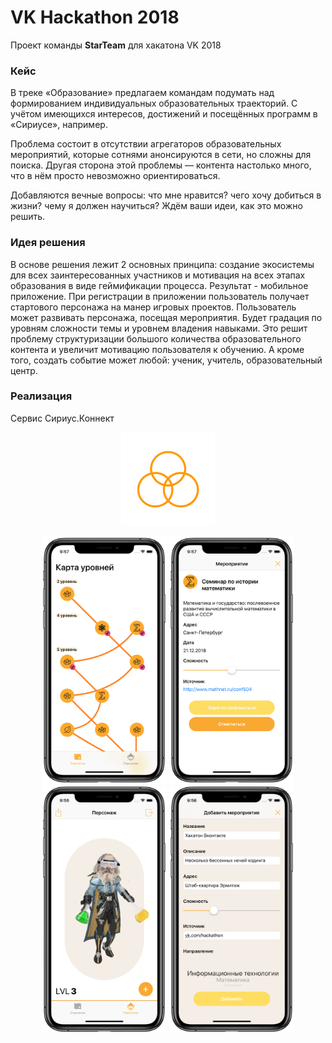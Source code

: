 # VK Hackathon 2018

Проект команды **StarTeam** для хакатона VK 2018

### Кейс

В треке «Образование» предлагаем командам подумать над формированием индивидуальных образовательных траекторий. С учётом имеющихся интересов, достижений и посещённых программ в «Сириусе», например.

Проблема состоит в отсутствии агрегаторов образовательных мероприятий, которые сотнями анонсируются в сети, но сложны для поиска. Другая сторона этой проблемы — контента настолько много, что в нём просто невозможно ориентироваться.

Добавляются вечные вопросы: что мне нравится? чего хочу добиться в жизни? чему я должен научиться? Ждём ваши идеи, как это можно решить.

### Идея решения

В основе решения лежит 2 основных принципа: создание экосистемы для всех заинтересованных участников и мотивация на всех этапах образования в виде геймификации процесса. Результат - мобильное приложение. При регистрации в приложении пользователь получает стартового персонажа на манер игровых проектов. Пользователь может развивать персонажа, посещая мероприятия. Будет градация по уровням сложности темы и уровнем владения навыками. Это решит проблему структуризации большого количества образовательного контента и увеличит мотивацию пользователя к обучению. А кроме того, создать событие может любой: ученик, учитель, образовательный центр.

### Реализация

Сервис Сириус.Коннект

<p align="center">
  <img src="https://github.com/bestK1ngArthur/VKHackathon/blob/master/App/HackathonApp/Assets.xcassets/AppIcon.appiconset/Icon.png" width="150" alt="ScheduleController"/>
</p>

<p align="center">
  <img src="https://github.com/bestK1ngArthur/VKHackathon/blob/master/Screenshots/Map.PNG" width="200" alt="ScheduleController"/>
  <img src="https://github.com/bestK1ngArthur/VKHackathon/blob/master/Screenshots/Event.PNG" width="200" alt="ScheduleController"/>
  <img src="https://github.com/bestK1ngArthur/VKHackathon/blob/master/Screenshots/Character.PNG" width="200" alt="ScheduleController"/>
    <img src="https://github.com/bestK1ngArthur/VKHackathon/blob/master/Screenshots/AddEvent.PNG" width="200" alt="ScheduleController"/>
</p>
